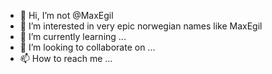 - 👋 Hi, I’m not @MaxEgil
- 👀 I’m interested in very epic norwegian names like MaxEgil
- 🌱 I’m currently learning ...
- 💞️ I’m looking to collaborate on ...
- 📫 How to reach me ...

<!---
MaxEgil/MaxEgil is a ✨ special ✨ repository because its `README.md` (this file) appears on your GitHub profile.
You can click the Preview link to take a look at your changes.
--->
